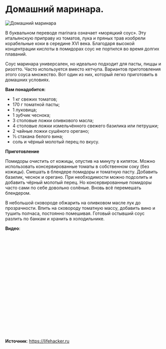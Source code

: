 # Домашний маринара.
![Домашний маринара](/images/Kulinar/Sous/home_marinara.jpg 'Домашний маринара')

В буквальном переводе marinara означает «моряцкий соус». Эту итальянскую приправу из томатов, лука и пряных трав изобрели корабельные коки в середине XVI века. Благодаря высокой концентрации кислоты в помидорах соус не портился во время долгих плаваний.

Соус маринара универсален, но идеально подходит для пасты, пиццы и ризотто. Часто используется вместо кетчупа. Вариантов приготовления этого соуса множество. Вот один из них, который легко приготовить в домашних условиях.

**Вам понадобится:**

- 1 кг свежих томатов;
- 170 г томатной пасты;
- 1 луковица;
- 1 зубчик чеснока;
- 3 столовые ложки оливкового масла;
- 4 столовые ложки измельчённого свежего базилика или петрушки;
- 2 чайные ложки сушёного орегано;
- ⅓ стакана белого вина;
- соль и чёрный молотый перец по вкусу.

**Приготовление**

Помидоры очистить от кожицы, опустив на минуту в кипяток. Можно использовать консервированные томаты в собственном соку (без кожицы). Смешать в блендере помидоры и томатную пасту. Добавить базилик, чеснок и орегано. При необходимости можно подсолить и добавить чёрный молотый перец. Но консервированные помидоры часто сами по себе довольно солёные. Вновь всё перемешать блендером.

В небольшой сковороде обжарить на оливковом масле лук до прозрачности. Влить на сковороду томатную массу, добавить вино и тушить полчаса, постоянно помешивая. Готовый остывший соус разлить по банкам и хранить в холодильнике.

**Видео**:

<div class="youtube" id="t3XApS6mBLo" style="width: 560px; height: 315px;"></div>

**Источник**: https://lifehacker.ru
